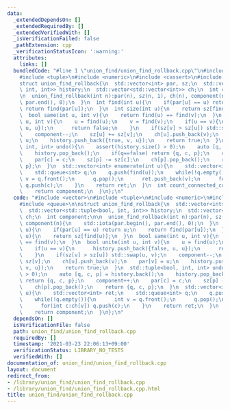 ```yaml
---
data:
  _extendedDependsOn: []
  _extendedRequiredBy: []
  _extendedVerifiedWith: []
  _isVerificationFailed: false
  _pathExtension: cpp
  _verificationStatusIcon: ':warning:'
  attributes:
    links: []
  bundledCode: "#line 1 \"union_find/union_find_rollback.cpp\"\n#include <vector>\n\
    #include <tuple>\n#include <numeric>\n#include <cassert>\n#include <queue>\n\n\
    struct union_find_rollback{\n  std::vector<int> par, sz;\n  std::vector<std::tuple<bool,\
    \ int, int>> history;\n  std::vector<std::vector<int>> ch;\n  int component;\n\
    \n  union_find_rollback(int n):par(n), sz(n, 1), ch(n), component(n){\n    std::iota(par.begin(),\
    \ par.end(), 0);\n  }\n  int find(int u){\n    if(par[u] == u) return u;\n   \
    \ return find(par[u]);\n  }\n  int size(int u){\n    return sz[find(u)];\n  }\n\
    \  bool same(int u, int v){\n    return find(u) == find(v);\n  }\n  bool unite(int\
    \ u, int v){\n    u = find(u);\n    v = find(v);\n    if(u == v){\n      history.push_back({false,\
    \ u, u});\n      return false;\n    }\n    if(sz[v] > sz[u]) std::swap(u, v);\n\
    \    component--;\n    sz[u] += sz[v];\n    ch[u].push_back(v);\n    par[v] =\
    \ u;\n    history.push_back({true, v, u});\n    return true;\n  }\n  std::tuple<bool,\
    \ int, int> undo(){\n    assert(history.size() > 0);\n    auto [q, c, p] = history.back();\n\
    \    history.pop_back();\n    if(q==false) return {q, c, p};\n    component++;\n\
    \    par[c] = c;\n    sz[p] -= sz[c];\n    ch[p].pop_back();\n    return {q, c,\
    \ p};\n  }\n  std::vector<int> enumerate(int u){\n    std::vector<int> ret;\n\
    \    std::queue<int> q;\n    q.push(find(u));\n    while(!q.empty()){\n      int\
    \ v = q.front();\n      q.pop();\n      ret.push_back(v);\n      for(int c:ch[v])\
    \ q.push(c);\n    }\n    return ret;\n  }\n  int count_connected_component(){\n\
    \    return component;\n  }\n};\n"
  code: "#include <vector>\n#include <tuple>\n#include <numeric>\n#include <cassert>\n\
    #include <queue>\n\nstruct union_find_rollback{\n  std::vector<int> par, sz;\n\
    \  std::vector<std::tuple<bool, int, int>> history;\n  std::vector<std::vector<int>>\
    \ ch;\n  int component;\n\n  union_find_rollback(int n):par(n), sz(n, 1), ch(n),\
    \ component(n){\n    std::iota(par.begin(), par.end(), 0);\n  }\n  int find(int\
    \ u){\n    if(par[u] == u) return u;\n    return find(par[u]);\n  }\n  int size(int\
    \ u){\n    return sz[find(u)];\n  }\n  bool same(int u, int v){\n    return find(u)\
    \ == find(v);\n  }\n  bool unite(int u, int v){\n    u = find(u);\n    v = find(v);\n\
    \    if(u == v){\n      history.push_back({false, u, u});\n      return false;\n\
    \    }\n    if(sz[v] > sz[u]) std::swap(u, v);\n    component--;\n    sz[u] +=\
    \ sz[v];\n    ch[u].push_back(v);\n    par[v] = u;\n    history.push_back({true,\
    \ v, u});\n    return true;\n  }\n  std::tuple<bool, int, int> undo(){\n    assert(history.size()\
    \ > 0);\n    auto [q, c, p] = history.back();\n    history.pop_back();\n    if(q==false)\
    \ return {q, c, p};\n    component++;\n    par[c] = c;\n    sz[p] -= sz[c];\n\
    \    ch[p].pop_back();\n    return {q, c, p};\n  }\n  std::vector<int> enumerate(int\
    \ u){\n    std::vector<int> ret;\n    std::queue<int> q;\n    q.push(find(u));\n\
    \    while(!q.empty()){\n      int v = q.front();\n      q.pop();\n      ret.push_back(v);\n\
    \      for(int c:ch[v]) q.push(c);\n    }\n    return ret;\n  }\n  int count_connected_component(){\n\
    \    return component;\n  }\n};\n"
  dependsOn: []
  isVerificationFile: false
  path: union_find/union_find_rollback.cpp
  requiredBy: []
  timestamp: '2021-03-23 22:06:13+09:00'
  verificationStatus: LIBRARY_NO_TESTS
  verifiedWith: []
documentation_of: union_find/union_find_rollback.cpp
layout: document
redirect_from:
- /library/union_find/union_find_rollback.cpp
- /library/union_find/union_find_rollback.cpp.html
title: union_find/union_find_rollback.cpp
---
```

